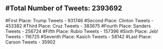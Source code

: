 #Total Number of Tweets: 2393692 
---
#First Place: Trump Tweets - 931746
#Second Place: Clinton Tweets - 453382
#Third Place: Cruz Tweets - 383675
#Fourth Place: Sanders Tweets - 256724
#Fifth Place: Rubio Tweets - 157396
#Sixth Place: Jeb! Tweets - 116725
#Seventh Place: Kasich Tweets - 58142
#Last Place: Carson Tweets - 35902
